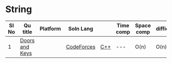 
# String

| Sl No | Qu title | Platform                            | Soln Lang |   | Time comp | Space comp | difficulty |    | approach |
| --     | ---     |   ------                            | ---       |-- | ---       | ---        | ----       | -- | ---------|
| 1    | [Doors and Keys](https://codeforces.com/contest/1644/problem/A)   | |[CodeForces]((../CodeForcesQuestions.md))| [C++](https://github.com/C-a-thing/Code-Insight/blob/main/CodeForces/String/C%2B%2B/Doors%20and%20Keys.cpp) | ---       |O(n) | O(n)      | Easy      | | <ol><li>Iterate over string </li><li> store the index of each character in variables</li><li>if the index value of door variable is<br> less than key variable then print"NO" </li>|

